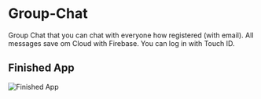 # Group-Chat
Group Chat that you can chat with everyone how registered (with email). 
All messages save om Cloud with Firebase.
You can log in with Touch ID.


## Finished App
![Finished App](https://github.com/LiroyYarimi/Group-Chat/blob/master/Group%20Chat%20-%20GIF.gif)


